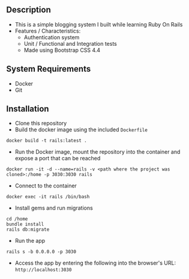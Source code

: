## Description
- This is a simple blogging system I built while learning Ruby On Rails
- Features / Characteristics:
  - Authentication system
  - Unit / Functional and Integration tests
  - Made using Bootstrap CSS 4.4

## System Requirements
- Docker
- Git

## Installation
- Clone this repository
- Build the docker image using the included `Dockerfile`
```
docker build -t rails:latest .
```

- Run the Docker image, mount the repository into the container and expose a port that can be reached
```
docker run -it -d --name=rails -v <path where the project was cloned>:/home -p 3030:3030 rails
```

- Connect to the container
```
docker exec -it rails /bin/bash
```

- Install gems and run migrations
```
cd /home
bundle install
rails db:migrate
```

- Run the app
```
rails s -b 0.0.0.0 -p 3030
```

- Access the app by entering the following into the browser's URL: `http://localhost:3030`
